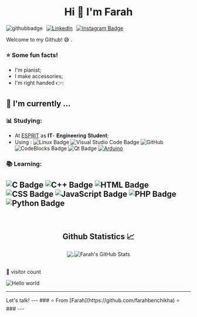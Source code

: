 <h1 align="center">Hi 👋 I'm Farah </h1>

<div style="display: flex; align-items: center;">
  <img src="https://img.shields.io/github/followers/farahbenchikha?style=social" alt="githubbadge" style="margin-right: 10px;">
  <a href="https://www.linkedin.com/in/farah-ben-chikha-76a93325b/">
    <img alt="LinkedIn" src="https://img.shields.io/badge/LinkedIn-Farah%20Ben%20Chikha-blue?style=flat&logo=linkedin" style="margin-right: 10px;">
  </a>
  <a href="https://www.instagram.com/farahbenchikha_/">
    <img src="https://img.shields.io/badge/-farahbenchikha__-purple?&logo=instagram&logoColor=white" alt="Instagram Badge">
  </a>
</div>

Welcome to my Github! :sweat_smile: .

### :star: Some fun facts!
- I'm pianist;
- I make accessories;
- I'm right handed  👉:
##  :calendar: I'm currently  ...
  ### :bar_chart: Studying:

 - At [ESPRIT](https://www.linkedin.com/school/esprit_2/mycompany/verification/) as 𝐈𝐓- 𝐄𝐧𝐠𝐢𝐧𝐞𝐞𝐫𝐢𝐧𝐠 𝐒𝐭𝐮𝐝𝐞𝐧𝐭;
 - Using : ![Linux Badge](https://img.shields.io/badge/Linux-FCC624?style=flat&logo=linux&logoColor=black) ![Visual Studio Code Badge](https://img.shields.io/badge/Visual%20Studio%20Code-007ACC?style=flat&logo=visual-studio-code&logoColor=white)
![GitHub](https://img.shields.io/badge/-GitHub-181717?&logo=github) ![CodeBlocks Badge](https://img.shields.io/badge/Code::Blocks-2B2B2B?style=flat&logo=codeblocks) ![Qt Badge](https://img.shields.io/badge/Qt-41CD52?style=flat&logo=qt&logoColor=white) [![Arduino](https://img.shields.io/badge/-Arduino-black?style=flat-square&logo=Arduino&link=https://github.com/LuizCarlosAbbott/)](https://github.com/LuizCarlosAbbott/)


### :books: Learning:
![C Badge](https://img.shields.io/badge/-C-A8B9CC?style=flat&logo=c)
![C++ Badge](https://img.shields.io/badge/-C++-00599C?style=flat&logo=c%2B%2B)
![HTML Badge](https://img.shields.io/badge/-HTML-E34F26?style=flat&logo=html5&logoColor=white)
![CSS Badge](https://img.shields.io/badge/-CSS-1572B6?style=flat&logo=css3)
![JavaScript Badge](https://img.shields.io/badge/-JavaScript-F7DF1E?style=flat&logo=javascript&logoColor=black)
![PHP Badge](https://img.shields.io/badge/-PHP-777BB4?style=flat&logo=php&logoColor=white)
![Python Badge](https://img.shields.io/badge/-Python-3776AB?style=flat&logo=python&logoColor=white)
---
<br/>

<h2 align="center"> Github Statistics 📈 </h2>
<div align="center"> 
    <a href="">
        <img align="center" src="https://github-readme-stats.vercel.app/api/top-langs/?username=farahbenchikha&theme=react&line_height=40&hide=css"/>
    </a>
    <img src="https://github-readme-stats.vercel.app/api?username=farahbenchikha&show_icons=true" alt="Farah's GitHub Stats" align="center">
</div>
<br/>

 👀 visitor count

<img src="https://profile-counter.glitch.me/farahbenchikha/count.svg" alt="Hello world" />
<hr />
Let's talk! 
---
### ⭐️ From [Farah](https://github.com/farahbenchikha) ⭐️ ### 
---


